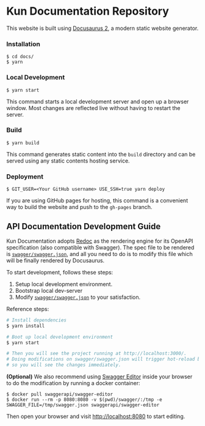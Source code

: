 # Kun Documentation Repository

This website is built using [Docusaurus 2](https://v2.docusaurus.io/), a modern static website generator.

### Installation

```
$ cd docs/
$ yarn
```

### Local Development

```
$ yarn start
```

This command starts a local development server and open up a browser window. Most changes are reflected live without having to restart the server.

### Build

```
$ yarn build
```

This command generates static content into the `build` directory and can be served using any static contents hosting service.

### Deployment

```
$ GIT_USER=<Your GitHub username> USE_SSH=true yarn deploy
```

If you are using GitHub pages for hosting, this command is a convenient way to build the website and push to the `gh-pages` branch.

## API Documentation Development Guide

Kun Documentation adopts [Redoc](https://redocly.github.io/redoc/) as the rendering engine for its OpenAPI specification (also compatible with Swagger).
The spec file to be rendered is [`swagger/swagger.json`](./swagger/swagger.json),
and all you need to do is to modify this file which will be finally rendered by Docusaurus.

To start development, follows these steps:

1. Setup local development environment.
2. Bootstrap local dev-server
3. Modify [`swagger/swagger.json`](./swagger/swagger.json) to your satisfaction.

Reference steps:

```bash
# Install dependencies
$ yarn install

# Boot up local development environment
$ yarn start

# Then you will see the project running at http://localhost:3000/.
# Doing modifications on swagger/swagger.json will trigger hot-reload by webpack
# so you will see the changes immediately.
```
**(Optional)** We also recommend using [Swagger Editor](https://github.com/swagger-api/swagger-editor) inside your browser
to do the modification by running a docker container:

```
$ docker pull swaggerapi/swagger-editor
$ docker run --rm -p 8080:8080 -v $(pwd)/swagger/:/tmp -e SWAGGER_FILE=/tmp/swagger.json swaggerapi/swagger-editor
```

Then open your browser and visit [http://localhost:8080](http://localhost:8080) to start editing.

